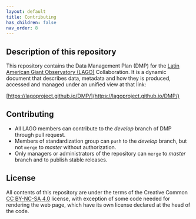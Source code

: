 ```yaml
---
layout: default
title: Contributing
has_children: false
nav_order: 8
---
```


## Description of this repository

This repository contains the Data Management Plan (DMP) for the [Latin American Giant Observatory (LAGO)](http://lagoproject.net/) Collaboration. It is a dynamic document that describes data, metadata and how they is produced, accessed and managed under an unified view at that link:

[https://lagoproject.github.io/DMP/](https://lagoproject.github.io/DMP/)

## Contributing

- All LAGO members can contribute to the *develop* branch of DMP through pull request.
- Members of standardization group can `push` to the *develop* branch, but not `merge` to *master* without authorization.
- Only managers or administrators of the repository can `merge` to *master* branch and to publish stable releases.

## License

All contents of this repository are under the terms of the Creative Common [CC BY-NC-SA 4.0](./LICENSE) license, with exception of some code needed for rendering the web page, which have its own license declared at the head of the code.  
